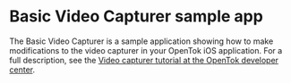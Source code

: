 Basic Video Capturer sample app
===========================

The Basic Video Capturer is a sample application showing how to make modifications to the video capturer
in your OpenTok iOS application. For a full description, see the [Video capturer tutorial at the
OpenTok developer center](https://tokbox.com/developer/tutorials/ios/custom-camera-video-capturing/).
